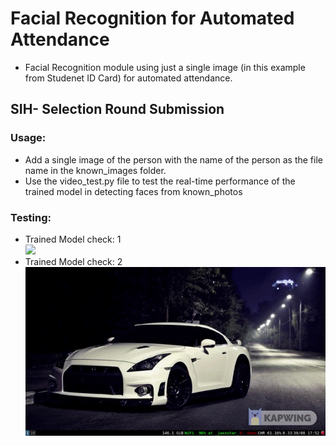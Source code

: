 # Facial Recognition for Automated Attendance
- Facial Recognition module using just a single image (in this example from Studenet ID Card) for automated attendance. 
## SIH- Selection Round Submission
### Usage:
- Add a single image of the person with the name of the person as the file name in the known_images folder.
- Use the video_test.py file to test the real-time performance of the trained model in detecting faces from known_photos
### Testing:
- Trained Model check: 1  
![](face_detection_real_time/manu_detection.gif)
- Trained Model check: 2  
![](face_detection_real_time/jack_detection.gif)
